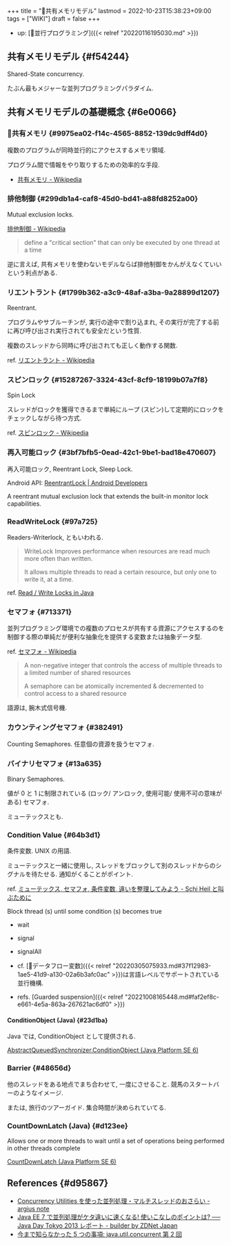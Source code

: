 +++
title = "📝共有メモリモデル"
lastmod = 2022-10-23T15:38:23+09:00
tags = ["WIKI"]
draft = false
+++

-   up: [📁並行プログラミング]({{< relref "20220116195030.md" >}})


## 共有メモリモデル {#f54244}

Shared-State concurrency.

たぶん最もメジャーな並列プログラミングパラダイム.


## 共有メモリモデルの基礎概念 {#6e0066}


### 📝共有メモリ {#9975ea02-f14c-4565-8852-139dc9dff4d0}

複数のプログラムが同時並行的にアクセスするメモリ領域.

プログラム間で情報をやり取りするための効率的な手段.

-   [共有メモリ - Wikipedia](https://ja.wikipedia.org/wiki/%E5%85%B1%E6%9C%89%E3%83%A1%E3%83%A2%E3%83%AA)


### 排他制御 {#299db1a4-caf8-45d0-bd41-a88fd8252a00}

Mutual exclusion locks.

[排他制御 - Wikipedia](http://ja.wikipedia.org/wiki/%E6%8E%92%E4%BB%96%E5%88%B6%E5%BE%A1)

> define a "critical section" that can only be executed by one thread at a time

逆に言えば, 共有メモリを使わないモデルならば排他制御をかんがえなくていいという利点がある.


### リエントラント {#1799b362-a3c9-48af-a3ba-9a28899d1207}

Reentrant.

プログラムやサブルーチンが, 実行の途中で割り込まれ, その実行が完了する前に再び呼び出され実行されても安全だという性質.

複数のスレッドから同時に呼び出されても正しく動作する関数.

ref. [リエントラント - Wikipedia](http://ja.wikipedia.org/wiki/%E3%83%AA%E3%82%A8%E3%83%B3%E3%83%88%E3%83%A9%E3%83%B3%E3%83%88)


### スピンロック {#15287267-3324-43cf-8cf9-18199b07a7f8}

Spin Lock

スレッドがロックを獲得できるまで単純にループ (スピン)して定期的にロックをチェックしながら待つ方式.

ref. [スピンロック - Wikipedia](http://ja.wikipedia.org/wiki/%E3%82%B9%E3%83%94%E3%83%B3%E3%83%AD%E3%83%83%E3%82%AF)


### 再入可能ロック {#3bf7bfb5-0ead-42c1-9be1-bad18e470607}

再入可能ロック, Reentrant Lock, Sleep Lock.

Android API:  [ReentrantLock | Android Developers](http://developer.android.com/reference/java/util/concurrent/locks/ReentrantLock.html)

A reentrant mutual exclusion lock that extends the built-in monitor lock capabilities.


### ReadWriteLock {#97a725}

Readers-Writerlock, ともいわれる.

> WriteLock Improves performance when resources are read much more often than written.
>
> It allows multiple threads to read a certain resource, but only one to write it, at a time.

ref. [Read / Write Locks in Java](http://tutorials.jenkov.com/java-concurrency/read-write-locks.html)


### セマフォ {#713371}

並列プログラミング環境での複数のプロセスが共有する資源にアクセスするのを制御する際の単純だが便利な抽象化を提供する変数または抽象データ型.

ref. [セマフォ - Wikipedia](http://ja.wikipedia.org/wiki/%E3%82%BB%E3%83%9E%E3%83%95%E3%82%A9)

> A non-negative integer that controls the access of multiple threads to a limited number of shared resources
>
> A semaphore can be atomically incremented & decremented to control access to a shared resource

語源は, 腕木式信号機.


### カウンティングセマフォ {#382491}

Counting Semaphores. 任意個の資源を扱うセマフォ.


### バイナリセマフォ {#13a635}

Binary Semaphores.

値が 0 と 1 に制限されている (ロック/ アンロック, 使用可能/ 使用不可の意味がある) セマフォ.

ミューテックスとも.


### Condition Value {#64b3d1}

条件変数. UNIX の用語.

ミューテックスと一緒に使用し, スレッドをブロックして別のスレッドからのシグナルを待たせる. 通知がくることがポイント.

ref. [ミューテックス, セマフォ, 条件変数, 違いを整理してみよう - Schi Heil と叫ぶために](http://hiroakiuno.hatenablog.com/entry/20070321/p1)

Block thread (s) until some condition (s) becomes true

-   wait
-   signal
-   signalAll

-   cf. [📝データフロー変数]({{< relref "20220305075933.md#37f12983-1ae5-41d9-a130-02a6b3afc0ac" >}})は言語レベルでサポートされている並行機構.
-   refs. [Guarded suspension]({{< relref "20221008165448.md#faf2ef8c-e661-4e5a-863a-267621ac6df0" >}})


#### ConditionObject (Java) {#23d1ba}

Java では, ConditionObject として提供される.

[AbstractQueuedSynchronizer.ConditionObject (Java Platform SE 6)](http://docs.oracle.com/javase/jp/6/api/java/util/concurrent/locks/AbstractQueuedSynchronizer.ConditionObject.html)


### Barrier {#48656d}

他のスレッドをある地点でまち合わせて, 一度にさせること. 競馬のスタートバーのようなイメージ.

または, 旅行のツアーガイド. 集合時間が決められていてる.


### CountDownLatch (Java) {#d123ee}

Allows one or more threads to wait until a set of operations being performed in other threads complete

[CountDownLatch (Java Platform SE 6)](http://docs.oracle.com/javase/jp/6/api/java/util/concurrent/CountDownLatch.html)


## References {#d95867}

-   [Concurrency Utilities を使った並列処理・マルチスレッドのおさらい - argius note](http://argius.hatenablog.jp/entry/20131226/1388068061)
-   [Java EE 7 で並列処理がケタ違いに速くなる! 使いこなしのポイントは? ── Java Day Tokyo 2013 レポート - builder by ZDNet Japan](http://builder.japan.zdnet.com/sp_oracle/weblogic_2013/35034509/)
-   [今まで知らなかった 5 つの事項: java.util.concurrent 第 2 回](http://www.ibm.com/developerworks/jp/java/library/j-5things5.html#ibm-pcon)
